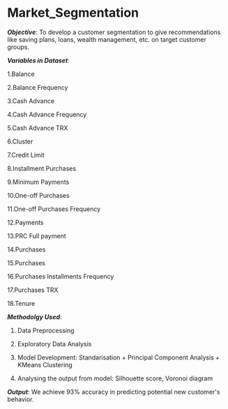 # Market_Segmentation


**_Objective_**: To develop a customer segmentation to give recommendations like saving plans, loans, wealth management, etc. on target customer groups.



**_Variables in Dataset_**:

1.Balance

2.Balance Frequency

3.Cash Advance

4.Cash Advance Frequency

5.Cash Advance TRX

6.Cluster

7.Credit Limit

8.Installment Purchases

9.Minimum Payments

10.One-off Purchases

11.One-off Purchases Frequency

12.Payments

13.PRC Full payment

14.Purchases

15.Purchases 

16.Purchases Installments Frequency

17.Purchases TRX

18.Tenure



**_Methodolgy Used_**:

1. Data Preprocessing

2. Exploratory Data Analysis
   
3. Model Development: Standarisation + Principal Component Analysis + KMeans Clustering
   
4. Analysing the output from model: Silhouette score, Voronoi diagram



**_Output_**:
We achieve 93% accuracy in predicting potential new customer's behavior.
